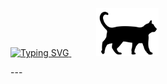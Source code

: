<p align="left">
  <a href="https://git.io/typing-svg">
    <img src="https://readme-typing-svg.herokuapp.com?font=Edu+VIC+WA+NT+Beginner&weight=900&size=30&pause=1000&color=2716B8&background=FFA69800&width=435&lines=Juan-Jeffery" alt="Typing SVG">
  </a>
  &nbsp;&nbsp;&nbsp;&nbsp;&nbsp;&nbsp;&nbsp;&nbsp;&nbsp; <!-- Adjust the number of non-breaking spaces as needed -->
  <img src="https://github.com/Juan-Jeffery/Juan-Jeffery/blob/main/cat.png" alt="Cat Image" width="100">
</p>
---


<!--
**Juan-Jeffery/Juan-Jeffery** is a ✨ _special_ ✨ repository because its `README.md` (this file) appears on your GitHub profile.

Here are some ideas to get you started:

- 🔭 I’m currently working on ...
- 🌱 I’m currently learning ...
- 👯 I’m looking to collaborate on ...
- 🤔 I’m looking for help with ...
- 💬 Ask me about ...
- 📫 How to reach me: ...
- 😄 Pronouns: ...
- ⚡ Fun fact: ...
-->
